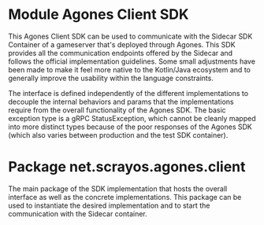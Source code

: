 # Module Agones Client SDK

This Agones Client SDK can be used to communicate with the Sidecar SDK Container of a gameserver that's deployed through
Agones. This SDK provides all the communication endpoints offered by the Sidecar and follows the official implementation
guidelines. Some small adjustments have been made to make it feel more native to the Kotlin/Java ecosystem and to
generally improve the usability within the language constraints.

The interface is defined independently of the different implementations to decouple the internal behaviors and params
that the implementations require from the overall functionality of the Agones SDK. The basic exception type is a gRPC
StatusException, which cannot be cleanly mapped into more distinct types because of the poor responses of the Agones
SDK (which also varies between production and the test SDK container).

# Package net.scrayos.agones.client

The main package of the SDK implementation that hosts the overall interface as well as the concrete implementations.
This package can be used to instantiate the desired implementation and to start the communication with the Sidecar
container.

